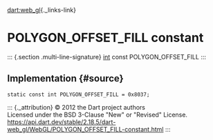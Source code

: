 [dart:web\_gl](../../dart-web_gl/dart-web_gl-library){._links-link}

POLYGON\_OFFSET\_FILL constant
==============================

::: {.section .multi-line-signature}
[int](../../dart-core/int-class) const POLYGON\_OFFSET\_FILL
:::

Implementation {#source}
--------------

``` {.language-dart data-language="dart"}
static const int POLYGON_OFFSET_FILL = 0x8037;
```

::: {._attribution}
© 2012 the Dart project authors\
Licensed under the BSD 3-Clause \"New\" or \"Revised\" License.\
<https://api.dart.dev/stable/2.18.5/dart-web_gl/WebGL/POLYGON_OFFSET_FILL-constant.html>
:::
